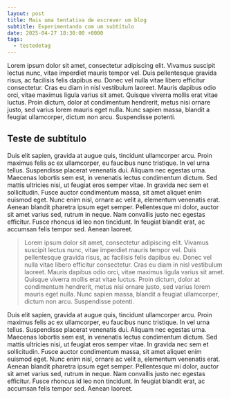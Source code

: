 ```yaml
---
layout: post
title: Mais uma tentativa de escrever um blog
subtitle: Experimentando com um subtítulo
date: 2025-04-27 18:30:00 +0000
tags:
  - testedetag
---
```

Lorem ipsum dolor sit amet, consectetur adipiscing elit. Vivamus suscipit lectus nunc, vitae imperdiet mauris tempor vel. Duis pellentesque gravida risus, ac facilisis felis dapibus eu. Donec vel nulla vitae libero efficitur consectetur. Cras eu diam in nisl vestibulum laoreet. Mauris dapibus odio orci, vitae maximus ligula varius sit amet. Quisque viverra mollis erat vitae luctus. Proin dictum, dolor at condimentum hendrerit, metus nisi ornare justo, sed varius lorem mauris eget nulla. Nunc sapien massa, blandit a feugiat ullamcorper, dictum non arcu. Suspendisse potenti.

## Teste de subtítulo

Duis elit sapien, gravida at augue quis, tincidunt ullamcorper arcu. Proin maximus felis ac ex ullamcorper, eu faucibus nunc tristique. In vel urna tellus. Suspendisse placerat venenatis dui. Aliquam nec egestas urna. Maecenas lobortis sem est, in venenatis lectus condimentum dictum. Sed mattis ultricies nisi, ut feugiat eros semper vitae. In gravida nec sem et sollicitudin. Fusce auctor condimentum massa, sit amet aliquet enim euismod eget. Nunc enim nisl, ornare ac velit a, elementum venenatis erat. Aenean blandit pharetra ipsum eget semper. Pellentesque mi dolor, auctor sit amet varius sed, rutrum in neque. Nam convallis justo nec egestas efficitur. Fusce rhoncus id leo non tincidunt. In feugiat blandit erat, ac accumsan felis tempor sed. Aenean laoreet.

> Lorem ipsum dolor sit amet, consectetur adipiscing elit. Vivamus suscipit lectus nunc, vitae imperdiet mauris tempor vel. Duis pellentesque gravida risus, ac facilisis felis dapibus eu. Donec vel nulla vitae libero efficitur consectetur. Cras eu diam in nisl vestibulum laoreet. Mauris dapibus odio orci, vitae maximus ligula varius sit amet. Quisque viverra mollis erat vitae luctus. Proin dictum, dolor at condimentum hendrerit, metus nisi ornare justo, sed varius lorem mauris eget nulla. Nunc sapien massa, blandit a feugiat ullamcorper, dictum non arcu. Suspendisse potenti.

Duis elit sapien, gravida at augue quis, tincidunt ullamcorper arcu. Proin maximus felis ac ex ullamcorper, eu faucibus nunc tristique. In vel urna tellus. Suspendisse placerat venenatis dui. Aliquam nec egestas urna. Maecenas lobortis sem est, in venenatis lectus condimentum dictum. Sed mattis ultricies nisi, ut feugiat eros semper vitae. In gravida nec sem et sollicitudin. Fusce auctor condimentum massa, sit amet aliquet enim euismod eget. Nunc enim nisl, ornare ac velit a, elementum venenatis erat. Aenean blandit pharetra ipsum eget semper. Pellentesque mi dolor, auctor sit amet varius sed, rutrum in neque. Nam convallis justo nec egestas efficitur. Fusce rhoncus id leo non tincidunt. In feugiat blandit erat, ac accumsan felis tempor sed. Aenean laoreet.